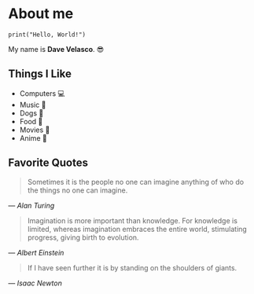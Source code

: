 # About me
`print("Hello, World!")`

My name is **Dave Velasco**. 😎

## Things I Like
- Computers 💻
- Music 🎵
- Dogs 🐶
- Food 🍔
- Movies 🎥
- Anime 🗾 

## Favorite Quotes

> Sometimes it is the people no one can imagine anything of who do the things no one can imagine.

— *Alan Turing*

> Imagination is more important than knowledge.  For knowledge is limited, whereas imagination embraces the entire world, stimulating progress, giving birth to evolution.

— *Albert Einstein*

> If I have seen further it is by standing on the shoulders of giants.

— *Isaac Newton*
